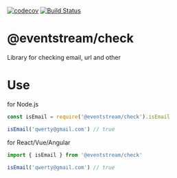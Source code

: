 [![codecov](https://codecov.io/gh/eventstream/check/branch/master/graph/badge.svg)](https://codecov.io/gh/eventstream/check)
[![Build Status](https://travis-ci.org/eventstream/check.svg?branch=master)](https://travis-ci.org/eventstream/check)

# @eventstream/check
Library for checking email, url and other

# Use

for Node.js

```javascript
const isEmail = require('@eventstream/check').isEmail

isEmail('qwerty@gmail.com') // true
```

for React/Vue/Angular

```javascript
import { isEmail } from '@eventstream/check'

isEmail('qwerty@gmail.com') // true
```
